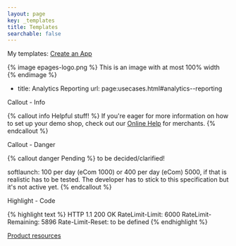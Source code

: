 ```yaml
---
layout: page
key: _templates
title: Templates
searchable: false
---
```


My templates:
[Create an App](page:apps-develop-app#create-an-app)

{% image epages-logo.png %}
This is an image with at most 100% width
{% endimage %}

- title: Analytics Reporting
  url: page:usecases.html#analytics--reporting

Callout - Info

{% callout info Helpful stuff! %}
  If you're eager for more information on how to set up your demo shop, check out our [Online Help](https://www.online-help-center.com/) for merchants.
{% endcallout %}

Callout - Danger

{% callout danger Pending %}
  to be decided/clarified!

  softlaunch: 100 per day  (eCom 1000) or 400 per day (eCom) 5000, if that is realistic has to be tested.
  The developer has to stick to this specification but it's not active yet.
{% endcallout %}

Highlight - Code

{% highlight text %}
HTTP 1.1 200 OK
RateLimit-Limit: 6000
RateLimit-Remaining: 5896
Rate-Limit-Reset: to be defined
{% endhighlight %}

[Product resources](page:api-resources-products)
